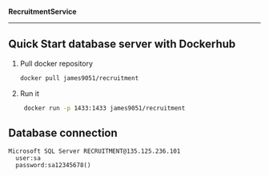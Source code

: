 **RecruitmentService**

----
## Quick Start database server with Dockerhub

1. Pull docker repository

   ```bash
   docker pull james9051/recruitment
   ```

1. Run it

   ```bash
    docker run -p 1433:1433 james9051/recruitment
   ```
   
## Database connection
 ```
Microsoft SQL Server RECRUITMENT@135.125.236.101
   user:sa 
   password:sa12345678()
   ```

  
